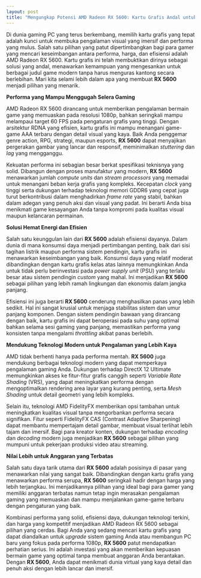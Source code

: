 ```yaml
---
layout: post
title: "Mengungkap Potensi AMD Radeon RX 5600: Kartu Grafis Andal untuk Pengalaman Gaming Anda"
---
```


Di dunia gaming PC yang terus berkembang, memilih kartu grafis yang tepat adalah kunci untuk membuka pengalaman visual yang imersif dan performa yang mulus. Salah satu pilihan yang patut dipertimbangkan bagi para gamer yang mencari keseimbangan antara performa, harga, dan efisiensi adalah AMD Radeon RX 5600. Kartu grafis ini telah membuktikan dirinya sebagai solusi yang andal, menawarkan kemampuan yang mengesankan untuk berbagai judul game modern tanpa harus menguras kantong secara berlebihan. Mari kita selami lebih dalam apa yang membuat **RX 5600** menjadi pilihan yang menarik.

**Performa yang Mampu Menggugah Selera Gaming**

AMD Radeon RX 5600 dirancang untuk memberikan pengalaman bermain game yang memuaskan pada resolusi 1080p, bahkan seringkali mampu melampaui target 60 FPS pada pengaturan grafis yang tinggi. Dengan arsitektur RDNA yang efisien, kartu grafis ini mampu menangani game-game AAA terbaru dengan detail visual yang kaya. Baik Anda penggemar genre action, RPG, strategi, maupun esports, **RX 5600** dapat menyajikan pergerakan gambar yang lancar dan responsif, meminimalkan *stuttering* dan *lag* yang mengganggu.

Kekuatan performa ini sebagian besar berkat spesifikasi teknisnya yang solid. Dibangun dengan proses manufaktur yang modern, **RX 5600** menawarkan jumlah *compute units* dan *stream processors* yang memadai untuk menangani beban kerja grafis yang kompleks. Kecepatan *clock* yang tinggi serta dukungan terhadap teknologi memori GDDR6 yang cepat juga turut berkontribusi dalam menghadirkan *frame rate* yang stabil, bahkan dalam adegan yang penuh aksi dan visual yang padat. Ini berarti Anda bisa menikmati game kesayangan Anda tanpa kompromi pada kualitas visual maupun kelancaran permainan.

**Solusi Hemat Energi dan Efisien**

Salah satu keunggulan lain dari **RX 5600** adalah efisiensi dayanya. Dalam dunia di mana konsumsi daya menjadi pertimbangan penting, baik dari sisi tagihan listrik maupun performa sistem pendingin, kartu grafis ini menawarkan keseimbangan yang baik. Konsumsi daya yang relatif moderat dibandingkan dengan kartu grafis kelas atas lainnya memungkinkan Anda untuk tidak perlu berinvestasi pada *power supply unit* (PSU) yang terlalu besar atau sistem pendingin *custom* yang mahal. Ini menjadikan **RX 5600** sebagai pilihan yang lebih ramah lingkungan dan ekonomis dalam jangka panjang.

Efisiensi ini juga berarti **RX 5600** cenderung menghasilkan panas yang lebih sedikit. Hal ini sangat krusial untuk menjaga stabilitas sistem dan umur panjang komponen. Dengan sistem pendingin bawaan yang dirancang dengan baik, kartu grafis ini dapat beroperasi pada suhu yang optimal bahkan selama sesi gaming yang panjang, memastikan performa yang konsisten tanpa mengalami *throttling* akibat panas berlebih.

**Mendukung Teknologi Modern untuk Pengalaman yang Lebih Kaya**

AMD tidak berhenti hanya pada performa mentah. **RX 5600** juga mendukung berbagai teknologi modern yang dapat memperkaya pengalaman gaming Anda. Dukungan terhadap DirectX 12 Ultimate memungkinkan akses ke fitur-fitur grafis canggih seperti *Variable Rate Shading* (VRS), yang dapat meningkatkan performa dengan mengoptimalkan rendering area layar yang kurang penting, serta *Mesh Shading* untuk detail geometri yang lebih kompleks.

Selain itu, teknologi AMD FidelityFX memberikan opsi tambahan untuk meningkatkan kualitas visual tanpa mengorbankan performa secara signifikan. Fitur seperti FidelityFX CAS (Contrast Adaptive Sharpening) dapat membantu mempertajam detail gambar, membuat visual terlihat lebih tajam dan imersif. Bagi para kreator konten, dukungan terhadap *encoding* dan *decoding* modern juga menjadikan **RX 5600** sebagai pilihan yang mumpuni untuk pekerjaan produksi video atau streaming.

**Nilai Lebih untuk Anggaran yang Terbatas**

Salah satu daya tarik utama dari **RX 5600** adalah posisinya di pasar yang menawarkan nilai yang sangat baik. Dibandingkan dengan kartu grafis yang menawarkan performa serupa, **RX 5600** seringkali hadir dengan harga yang lebih terjangkau. Ini menjadikannya pilihan yang ideal bagi para gamer yang memiliki anggaran terbatas namun tetap ingin merasakan pengalaman gaming yang memuaskan dan mampu menjalankan game-game terbaru dengan pengaturan yang baik.

Kombinasi performa yang solid, efisiensi daya, dukungan teknologi terkini, dan harga yang kompetitif menjadikan AMD Radeon RX 5600 sebagai pilihan yang cerdas. Bagi Anda yang sedang mencari kartu grafis yang dapat diandalkan untuk *upgrade* sistem gaming Anda atau membangun PC baru yang fokus pada performa 1080p, **RX 5600** patut mendapatkan perhatian serius. Ini adalah investasi yang akan memberikan kepuasan bermain game yang optimal tanpa membuat anggaran Anda berantakan. Dengan **RX 5600**, Anda dapat menikmati dunia virtual yang kaya detail dan penuh aksi dengan lebih lancar dan imersif.
